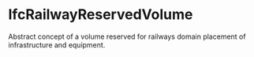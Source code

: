 IfcRailwayReservedVolume
========================
Abstract concept of a volume reserved for railways domain placement of
infrastructure and equipment.


